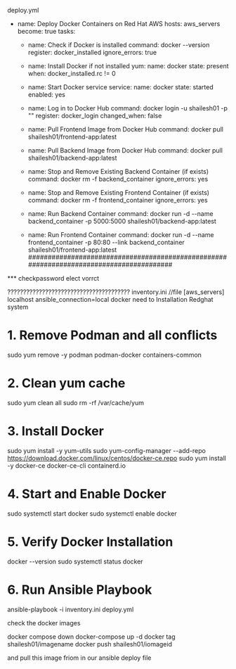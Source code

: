  deploy.yml
- name: Deploy Docker Containers on Red Hat AWS
  hosts: aws_servers
  become: true
  tasks:
    - name: Check if Docker is installed
      command: docker --version
      register: docker_installed
      ignore_errors: true

    - name: Install Docker if not installed
      yum:
        name: docker
        state: present
      when: docker_installed.rc != 0

    - name: Start Docker service
      service:
        name: docker
        state: started
        enabled: yes

    - name: Log in to Docker Hub
      command: docker login -u shailesh01 -p ""
      register: docker_login
      changed_when: false

    - name: Pull Frontend Image from Docker Hub
      command: docker pull shailesh01/frontend-app:latest

    - name: Pull Backend Image from Docker Hub
      command: docker pull shailesh01/backend-app:latest

    - name: Stop and Remove Existing Backend Container (if exists)
      command: docker rm -f backend_container
      ignore_errors: yes

    - name: Stop and Remove Existing Frontend Container (if exists)
      command: docker rm -f frontend_container
      ignore_errors: yes

    - name: Run Backend Container
      command: docker run -d --name backend_container -p 5000:5000 shailesh01/backend-app:latest

    - name: Run Frontend Container
      command: docker run -d --name frontend_container -p 80:80 --link backend_container shailesh01/frontend-app:latest
########################################################################################


*** checkpassword elect vorrct

???????????????????????????????????????
inventory.ini     //file
[aws_servers]
localhost ansible_connection=local
docker need to Installation   Redghat system   


# 1. Remove Podman and all conflicts
sudo yum remove -y podman podman-docker containers-common

# 2. Clean yum cache
sudo yum clean all
sudo rm -rf /var/cache/yum

# 3. Install Docker
sudo yum install -y yum-utils
sudo yum-config-manager --add-repo https://download.docker.com/linux/centos/docker-ce.repo
sudo yum install -y docker-ce docker-ce-cli containerd.io

# 4. Start and Enable Docker
sudo systemctl start docker
sudo systemctl enable docker

# 5. Verify Docker Installation
docker --version
sudo systemctl status docker

# 6. Run Ansible Playbook
ansible-playbook -i inventory.ini deploy.yml



check the docker images

docker compose down 
docker-compose up -d
docker tag  <image-id> shailesh01/imagename
docker push  <image-id> shailesh01/iomageid


and pull this image friom in our ansible deploy file











